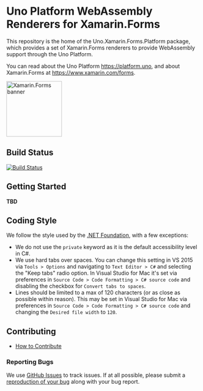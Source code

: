 # Uno Platform WebAssembly Renderers for Xamarin.Forms 

This repository is the home of the Uno.Xamarin.Forms.Platform package, which provides a set of Xamarin.Forms renderers to provide WebAssembly support through the Uno Platform.

You can read about the Uno Platform https://platform.uno, and about Xamarin.Forms at https://www.xamarin.com/forms.

<img src="banner.png" alt="Xamarin.Forms banner" height="145" >

## Build Status ##

[![Build Status](https://uno-platform.visualstudio.com/Uno%20Platform/_apis/build/status/Uno%20Platform/Uno.Xamarin.Forms%20-%20CI?branchName=uno)](https://uno-platform.visualstudio.com/Uno%20Platform/_build/latest?definitionId=12&branchName=uno)


## Getting Started ##

**TBD**

## Coding Style ##

We follow the style used by the [.NET Foundation](https://github.com/dotnet/corefx/blob/master/Documentation/coding-guidelines/coding-style.md), with a few exceptions:

- We do not use the `private` keyword as it is the default accessibility level in C#.
- We use hard tabs over spaces. You can change this setting in VS 2015 via `Tools > Options` and navigating to `Text Editor > C#` and selecting the "Keep tabs" radio option. In Visual Studio for Mac it's set via preferences in `Source Code > Code Formatting > C# source code` and disabling the checkbox for `Convert tabs to spaces`.
- Lines should be limited to a max of 120 characters (or as close as possible within reason). This may be set in Visual Studio for Mac via preferences in `Source Code > Code Formatting > C# source code` and changing the `Desired file width` to `120`.

## Contributing ##

- [How to Contribute](https://github.com/xamarin/Xamarin.Forms/blob/master/.github/CONTRIBUTING.md)

### Reporting Bugs ###

We use [GitHub Issues](https://github.com/xamarin/Xamarin.Forms/issues) to track issues. If at all possible, please submit a [reproduction of your bug](https://gist.github.com/jassmith/92405c300e54a01dcc6d) along with your bug report.